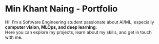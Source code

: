# Min Khant Naing - Portfolio

Hi! I'm a Software Engineering student passionate about AI/ML, especially **computer vision, MLOps, and deep learning**.  
Here you can explore my projects, learn about my skills, and get in touch with me.

